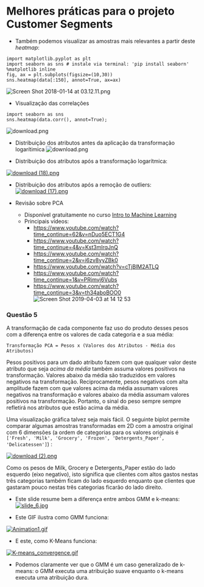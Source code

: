 # Melhores práticas para o projeto Customer Segments
- Também podemos visualizar as amostras mais relevantes a partir deste *heatmap*:
```
import matplotlib.pyplot as plt
import seaborn as sns # instale via terminal: 'pip install seaborn'
%matplotlib inline 
fig, ax = plt.subplots(figsize=(10,30))
sns.heatmap(data[:150], annot=True, ax=ax)
```
![Screen Shot 2018-01-14 at 03.12.11.png](https://udacity-reviews-uploads.s3.us-west-2.amazonaws.com/_attachments/38140/1515895965/Screen_Shot_2018-01-14_at_03.12.11.png)

- Visualização das correlações

```
import seaborn as sns
sns.heatmap(data.corr(), annot=True);
```
![download.png](https://udacity-reviews-uploads.s3.amazonaws.com/_attachments/38140/1508794850/download.png)

- Distribuição dos atributos antes da aplicação da transformação logarítimica
![download.png](https://udacity-reviews-uploads.s3.us-west-2.amazonaws.com/_attachments/38140/1554310842/download.png)


- Distribuição dos atributos após a transformação logarítmica:

[![download (18).png](https://udacity-reviews-uploads.s3.us-west-2.amazonaws.com/_attachments/38140/1535106345/download__18_.png)](https://udacity-reviews-uploads.s3.us-west-2.amazonaws.com/_attachments/38140/1535106345/download__18_.png)

- Distribuição dos atributos após a remoção de outliers:  
[![download (17).png](https://udacity-reviews-uploads.s3.us-west-2.amazonaws.com/_attachments/38140/1535106281/download__17_.png)](https://udacity-reviews-uploads.s3.us-west-2.amazonaws.com/_attachments/38140/1535106281/download__17_.png)

- Revisão sobre PCA
    - Disponível gratuitamente no curso [Intro to Machine Learning](https://classroom.udacity.com/courses/ud120/lessons/2962298545/concepts/30765685820923)
    - Principais vídeos:
        - https://www.youtube.com/watch?time_continue=62&v=nDuo5ECT1G4
        - https://www.youtube.com/watch?time_continue=4&v=Kst3mlrqJnQ
        - https://www.youtube.com/watch?time_continue=2&v=i6zv8vyZBk0
        - https://www.youtube.com/watch?v=cTjBlM2ATLQ
        - https://www.youtube.com/watch?time_continue=1&v=PRjmvj6Vubs
        - https://www.youtube.com/watch?time_continue=3&v=th34aboBOO0    
        ![Screen Shot 2019-04-03 at 14 12 53](https://user-images.githubusercontent.com/5733246/55513466-9aeef200-561a-11e9-86df-912862b3e2e4.png)

### Questão 5
A transformação de cada componente faz uso do produto desses pesos com a diferença entre os valores de cada categoria e a sua média:


    Transformação PCA = Pesos x (Valores dos Atributos - Média dos Atributos)

Pesos positivos para um dado atributo fazem com que qualquer valor deste atributo que seja _acima da média_ também assuma valores positivos na transformação. Valores abaixo da média são traduzidos em valores negativos na transformação. Reciprocamente, pesos negativos com alta amplitude fazem com que valores acima da média assumam valores negativos na transformação e valores abaixo da média assumam valores positivos na transformação. Portanto, o sinal do peso sempre sempre refletirá nos atributos que estão acima da média.

Uma visualização gráfica talvez seja mais fácil. O seguinte biplot permite comparar algumas amostras transformadas em 2D com a amostra original com 6 dimensões (a ordem de categorias para os valores originais é `['Fresh', 'Milk', 'Grocery', 'Frozen', 'Detergents_Paper', 'Delicatessen']`) :

[![download (2).png](https://udacity-reviews-uploads.s3.us-west-2.amazonaws.com/_attachments/38140/1529150497/download__2_.png)](https://udacity-reviews-uploads.s3.us-west-2.amazonaws.com/_attachments/38140/1529150497/download__2_.png)

Como os pesos de Milk, Grocery e Detergents_Paper estão do lado esquerdo (eixo negativo), isto significa que clientes com altos gastos nestas três categorias também ficam do lado esquerdo enquanto que clientes que gastaram pouco nestas três categorias ficarão do lado direito.

- Este slide resume bem a diferença entre ambos GMM e k-means:  
[![slide_6.jpg](http://images.slideplayer.com/17/5305656/slides/slide_6.jpg)](http://images.slideplayer.com/17/5305656/slides/slide_6.jpg)

- Este GIF ilustra como GMM funciona:

[![Animation1.gif](https://udacity-reviews-uploads.s3.us-west-2.amazonaws.com/_attachments/38140/1529162571/Animation1.gif)](https://udacity-reviews-uploads.s3.us-west-2.amazonaws.com/_attachments/38140/1529162571/Animation1.gif)

- E este, como K-Means funciona:

[![K-means_convergence.gif](https://udacity-reviews-uploads.s3.us-west-2.amazonaws.com/_attachments/38140/1529162788/K-means_convergence.gif)](https://udacity-reviews-uploads.s3.us-west-2.amazonaws.com/_attachments/38140/1529162788/K-means_convergence.gif)

- Podemos claramente ver que o GMM é um caso generalizado de k-means: o GMM executa uma atribuição suave enquanto o k-means executa uma atribuição dura.

